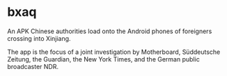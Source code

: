 # bxaq

An APK Chinese authorities load onto the Android phones of foreigners crossing into Xinjiang. 

The app is the focus of a joint investigation by Motherboard, Süddeutsche Zeitung, the Guardian, 
the New York Times, and the German public broadcaster NDR.
